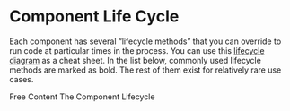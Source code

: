 # Component Life Cycle

Each component has several “lifecycle methods” that you can override to run code at particular times in the process. You can use this [lifecycle diagram](https://projects.wojtekmaj.pl/react-lifecycle-methods-diagram/) as a cheat sheet. In the list below, commonly used lifecycle methods are marked as bold. The rest of them exist for relatively rare use cases.

<ResourceGroupTitle>Free Content</ResourceGroupTitle>
<BadgeLink colorScheme='blue' badgeText='Official Docs' href='https://reactjs.org/docs/react-component.html#the-component-lifecycle'>The Component Lifecycle</BadgeLink>



